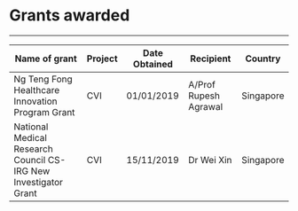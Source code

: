 # Grants awarded

---


| Name of grant | Project | Date Obtained |Recipient|Country|
| ------ | ------ | ------ | ------ | ------ | 
|Ng Teng Fong Healthcare Innovation Program Grant|CVI|01/01/2019|A/Prof Rupesh Agrawal|Singapore|
|National Medical Research Council CS-IRG New Investigator Grant|CVI|15/11/2019|Dr Wei Xin|Singapore|


<br>



